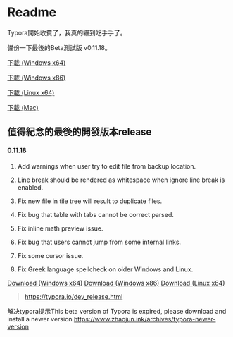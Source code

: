 # Readme

Typora開始收費了，我真的嚇到吃手手了。

備份一下最後的Beta測試版 v0.11.18。

[下載 (Windows x64)](https://github.com/HowardWhile/typora-beta/raw/main/typora-update-x64-1117.exe)

[下載 (Windows x86)](https://github.com/HowardWhile/typora-beta/raw/main/typora-update-ia32-1117.exe)

[下載 (Linux x64)](https://github.com/HowardWhile/typora-beta/raw/main/typora_0.11.18_amd64.deb)

[下載 (Mac)](https://github.com/HowardWhile/typora-beta/raw/main/Typora-0.11.18.dmg)

## 值得紀念的最後的開發版本release

#### 0.11.18

1. Add warnings when user try to edit file from backup location.

2. Line break should be rendered as whitespace when ignore line break is enabled.

3. Fix new file in tile tree will result to duplicate files.

4. Fix bug that table with tabs cannot be correct parsed.

5. Fix inline math preview issue.

6. Fix bug that users cannot jump from some internal links.

7. Fix some cursor issue.

8. Fix Greek language spellcheck on older Windows and Linux.

[Download (Windows x64)](https://download.typora.io/windows/typora-update-x64-1117.exe) [Download (Windows x86)](https://download.typora.io/windows/typora-update-ia32-1117.exe) [Download (Linux x64)](https://download.typora.io/linux/typora_0.11.18_amd64.deb)



> https://typora.io/dev_release.html

解决typora提示This beta version of Typora is expired, please download and install a newer version
https://www.zhaojun.ink/archives/typora-newer-version
